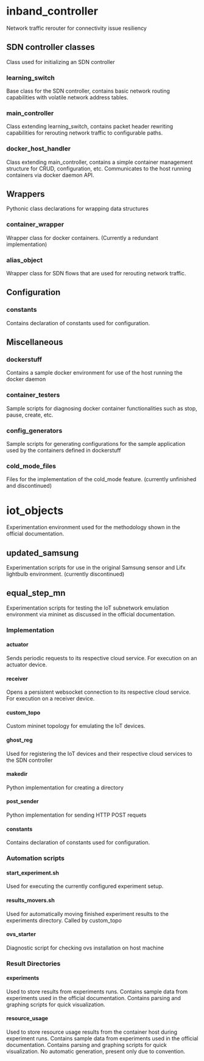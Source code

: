 # inband_controller
Network traffic rerouter for connectivity issue resiliency

## SDN controller classes
Class used for initializing an SDN controller
### learning_switch
Base class for the SDN controller, contains basic network routing capabilities with volatile network address tables.
### main_controller
Class extending learning_switch, contains packet header rewriting capabilities for rerouting network traffic to configurable paths.
### docker_host_handler
Class extending main_controller, contains a simple container management structure for CRUD, configuration, etc. Communicates to the host running containers via docker daemon API.

## Wrappers
Pythonic class declarations for wrapping data structures
### container_wrapper
Wrapper class for docker containers. (Currently a redundant implementation)
### alias_object
Wrapper class for SDN flows that are used for rerouting network traffic.
## Configuration
### constants
Contains declaration of constants used for configuration.

## Miscellaneous
### dockerstuff
Contains a sample docker environment for use of the host running the docker daemon
### container_testers
Sample scripts for diagnosing docker container functionalities such as stop, pause, create, etc.
### config_generators
Sample scripts for generating configurations for the sample application used by the containers defined in dockerstuff
### cold_mode_files
Files for the implementation of the cold_mode feature. (currently unfinished and discontinued)

# iot_objects
Experimentation environment used for the methodology shown in the official documentation.
## updated_samsung
Experimentation scripts for use in the original Samsung sensor and Lifx lightbulb environment. (currently discontinued)

## equal_step_mn
Experimentation scripts for testing the IoT subnetwork emulation environment via mininet as discussed in the official documentation.
### Implementation
#### actuator
Sends periodic requests to its respective cloud service. For execution on an actuator device.
#### receiver
Opens a persistent websocket connection to its respective cloud service. For execution on a receiver device.
#### custom_topo
Custom mininet topology for emulating the IoT devices.
#### ghost_reg
Used for registering the IoT devices and their respective cloud services to the SDN controller
#### makedir
Python implementation for creating a directory
#### post_sender
Python implementation for sending HTTP POST requets
#### constants
Contains declaration of constants used for configuration.

### Automation scripts
#### start_experiment.sh
Used for executing the currently configured experiment setup.
#### results_movers.sh
Used for automatically moving finished experiment results to the experiments directory. Called by custom_topo
#### ovs_starter
Diagnostic script for checking ovs installation on host machine

### Result Directories
#### experiments
Used to store results from experiments runs. Contains sample data from experiments used in the official documentation. Contains parsing and graphing scripts for quick visualization.

#### resource_usage
Used to store resource usage results from the container host during experiment runs. Contains sample data from experiments used in the official documentation. Contains parsing and graphing scripts for quick visualization. No automatic generation, present only due to convention.




